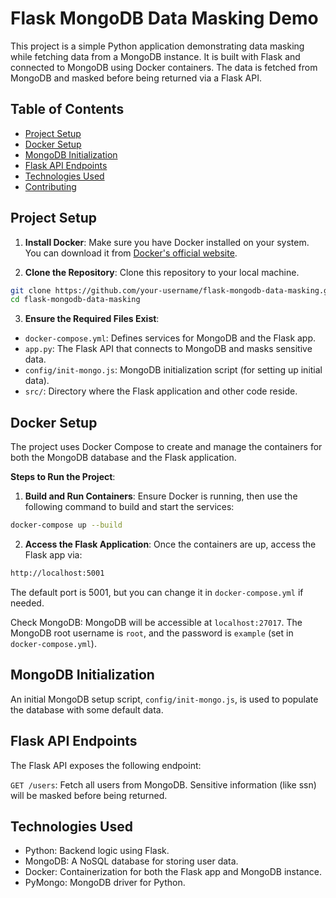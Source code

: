 # Flask MongoDB Data Masking Demo

This project is a simple Python application demonstrating data masking while fetching data from a MongoDB instance. It is built with Flask and connected to MongoDB using Docker containers. The data is fetched from MongoDB and masked before being returned via a Flask API.

## Table of Contents

- [Project Setup](#project-setup)
- [Docker Setup](#docker-setup)
- [MongoDB Initialization](#mongodb-initialization)
- [Flask API Endpoints](#flask-api-endpoints)
- [Technologies Used](#technologies-used)
- [Contributing](#contributing)

## Project Setup

1. **Install Docker**: Make sure you have Docker installed on your system. You can download it from [Docker's official website](https://www.docker.com/).

2. **Clone the Repository**: Clone this repository to your local machine.
```bash
git clone https://github.com/your-username/flask-mongodb-data-masking.git
cd flask-mongodb-data-masking
```
3. **Ensure the Required Files Exist**:
- `docker-compose.yml`: Defines services for MongoDB and the Flask app.
- `app.py`: The Flask API that connects to MongoDB and masks sensitive data.
- `config/init-mongo.js`: MongoDB initialization script (for setting up initial data).
- `src/`: Directory where the Flask application and other code reside.

## Docker Setup
The project uses Docker Compose to create and manage the containers for both the MongoDB database and the Flask application.

**Steps to Run the Project**:

1. **Build and Run Containers**: Ensure Docker is running, then use the following command to build and start the services:
```bash
docker-compose up --build
```
2. **Access the Flask Application**: Once the containers are up, access the Flask app via:
```bash
http://localhost:5001
```

The default port is 5001, but you can change it in `docker-compose.yml` if needed.

Check MongoDB: MongoDB will be accessible at `localhost:27017`. The MongoDB root username is `root`, and the password is `example` (set in `docker-compose.yml`).

## MongoDB Initialization
An initial MongoDB setup script, `config/init-mongo.js`, is used to populate the database with some default data. 

## Flask API Endpoints
The Flask API exposes the following endpoint:

`GET /users`: Fetch all users from MongoDB. Sensitive information (like ssn) will be masked before being returned.


## Technologies Used
- Python: Backend logic using Flask.
- MongoDB: A NoSQL database for storing user data.
- Docker: Containerization for both the Flask app and MongoDB instance.
- PyMongo: MongoDB driver for Python.